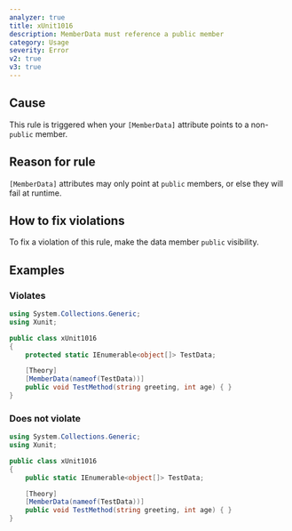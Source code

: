 ```yaml
---
analyzer: true
title: xUnit1016
description: MemberData must reference a public member
category: Usage
severity: Error
v2: true
v3: true
---
```


## Cause

This rule is triggered when your `[MemberData]` attribute points to a non-`public` member.

## Reason for rule

`[MemberData]` attributes may only point at `public` members, or else they will fail at runtime.

## How to fix violations

To fix a violation of this rule, make the data member `public` visibility.

## Examples

### Violates

```csharp
using System.Collections.Generic;
using Xunit;

public class xUnit1016
{
    protected static IEnumerable<object[]> TestData;

    [Theory]
    [MemberData(nameof(TestData))]
    public void TestMethod(string greeting, int age) { }
}
```

### Does not violate

```csharp
using System.Collections.Generic;
using Xunit;

public class xUnit1016
{
    public static IEnumerable<object[]> TestData;

    [Theory]
    [MemberData(nameof(TestData))]
    public void TestMethod(string greeting, int age) { }
}
```
